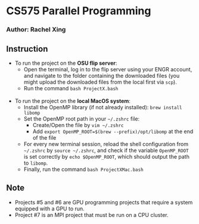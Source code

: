 # CS575 Parallel Programming
### Author: Rachel Xing

## Instruction
- To run the project on the **OSU flip server**:
  - Open the terminal, log in to the flip server using your ENGR account, and navigate to the folder
    containing the downloaded files (you might upload the downloaded files from the local first via `scp`).
  - Run the command `bash ProjectX.bash` <br/><br/>
- To run the project on the **local MacOS system**:
  - Install the OpenMP library (if not already installed): `brew install libomp`
  - Set the OpenMP root path in your `~/.zshrc` file:
    - Create/Open the file by `vim ~/.zshrc`
    - Add `export OpenMP_ROOT=$(brew --prefix)/opt/libomp` at the end of the file
  - For every new terminal session, reload the shell configuration from `~/.zshrc` by `source ~/.zshrc`, and
    check if the variable `OpenMP_ROOT` is set correctly by `echo $OpenMP_ROOT`, which should
    output the path to `libomp`.
  - Finally, run the command `bash ProjectXMac.bash`

 ## Note
- Projects #5 and #6 are GPU programming projects that require a system equipped with a GPU to run.
- Project #7 is an MPI project that must be run on a CPU cluster.
